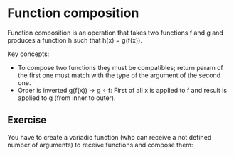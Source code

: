 Function composition
======================

Function composition is an operation that takes two functions f and g and produces a function h such that h(x) = g(f(x)).

Key concepts:

- To compose two functions they must be compatibles; return param of the first one must match with the type of the argument of the second one.
- Order is inverted g(f(x)) -> g ∘ f: First of all x is applied to f and result is applied to g (from inner to outer).

## Exercise

You have to create a variadic function (who can receive a not defined number of arguments) to receive functions and compose them:

<script async src="./problem.js" charset="utf-8"></script>